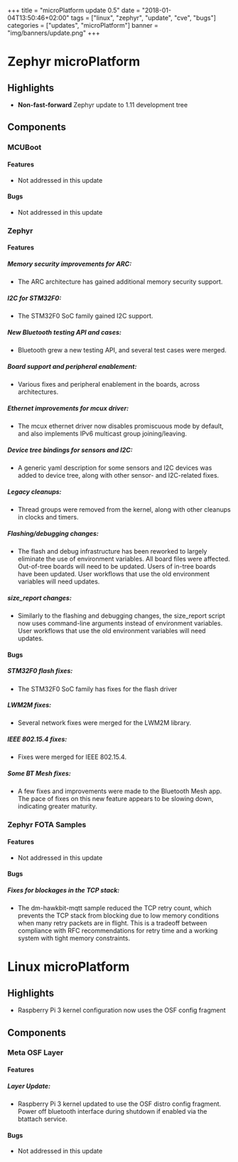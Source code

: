 +++
title = "microPlatform update 0.5"
date = "2018-01-04T13:50:46+02:00"
tags = ["linux", "zephyr", "update", "cve", "bugs"]
categories = ["updates", "microPlatform"]
banner = "img/banners/update.png"
+++

# Zephyr microPlatform

## Highlights

- **Non-fast-forward** Zephyr update to 1.11 development tree

## Components


### MCUBoot


#### Features
- Not addressed in this update

#### Bugs
- Not addressed in this update

### Zephyr


#### Features

##### Memory security improvements for ARC:
- The ARC architecture has gained additional memory
security support.


##### I2C for STM32F0:
- The STM32F0 SoC family gained I2C support.


##### New Bluetooth testing API and cases:
- Bluetooth grew a new testing API, and several test cases
were merged.


##### Board support and peripheral enablement:
- Various fixes and peripheral enablement in the boards,
across architectures.


##### Ethernet improvements for mcux driver:
- The mcux ethernet driver now disables promiscuous mode
by default, and also implements IPv6 multicast group
joining/leaving.


##### Device tree bindings for sensors and I2C:
- A generic yaml description for some sensors and I2C
devices was added to device tree, along with other
sensor- and I2C-related fixes.


##### Legacy cleanups:
- Thread groups were removed from the kernel, along with
other cleanups in clocks and timers.


##### Flashing/debugging changes:
- The flash and debug infrastructure has been reworked to
largely eliminate the use of environment variables. All
board files were affected. Out-of-tree boards will need
to be updated. Users of in-tree boards have been
updated. User workflows that use the old environment
variables will need updates.


##### size_report changes:
- Similarly to the flashing and debugging changes, the
size_report script now uses command-line arguments
instead of environment variables. User workflows that
use the old environment variables will need updates.


#### Bugs

##### STM32F0 flash fixes:
- The STM32F0 SoC family has fixes for the flash driver



##### LWM2M fixes:
- Several network fixes were merged for the LWM2M library.



##### IEEE 802.15.4 fixes:
- Fixes were merged for IEEE 802.15.4.



##### Some BT Mesh fixes:
- A few fixes and improvements were made to the Bluetooth
Mesh app. The pace of fixes on this new feature appears
to be slowing down, indicating greater maturity.



### Zephyr FOTA Samples


#### Features
- Not addressed in this update

#### Bugs

##### Fixes for blockages in the TCP stack:
- The dm-hawkbit-mqtt sample reduced the TCP retry count,
which prevents the TCP stack from blocking due to low
memory conditions when many retry packets are in flight.
This is a tradeoff between compliance with RFC
recommendations for retry time and a working system with
tight memory constraints.


# Linux microPlatform

## Highlights

- Raspberry Pi 3 kernel configuration now uses the OSF config fragment

## Components


### Meta OSF Layer


#### Features

##### Layer Update:
- Raspberry Pi 3 kernel updated to use the OSF distro config
fragment.
Power off bluetooth interface during shutdown if enabled via
the btattach service.


#### Bugs
- Not addressed in this update
